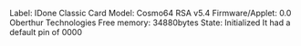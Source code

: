 Label: IDone Classic Card
Model: Cosmo64 RSA v5.4
Firmware/Applet: 0.0
Oberthur Technologies
Free memory: 34880bytes
State: Initialized
It had a default pin of 0000
